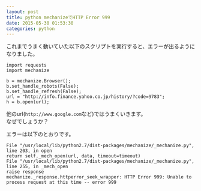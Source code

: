 ```yaml
---
layout: post
title: python mechanizeでHTTP Error 999
date: 2015-05-30 01:53:30
categories: python
---
```

<!-- {% raw %} -->
<p>これまでうまく動いていた以下のスクリプトを実行すると、エラーが出るようになりました。</p>

<pre><code>import requests
import mechanize

b = mechanize.Browser();
b.set_handle_robots(False);
b.set_handle_refresh(False);
url = "http://info.finance.yahoo.co.jp/history/?code=9783";
h = b.open(url);
</code></pre>

<p>他のurl(<code>http://www.google.com</code>など)ではうまくいきます。<br>
なぜでしょうか？</p>

<p>エラーは以下のとおりです。</p>

<pre><code>File "/usr/local/lib/python2.7/dist-packages/mechanize/_mechanize.py", line 203, in open
return self._mech_open(url, data, timeout=timeout)
File "/usr/local/lib/python2.7/dist-packages/mechanize/_mechanize.py", line 255, in _mech_open
raise response
mechanize._response.httperror_seek_wrapper: HTTP Error 999: Unable to process request at this time -- error 999
</code></pre>
<!-- {% endraw %} -->
